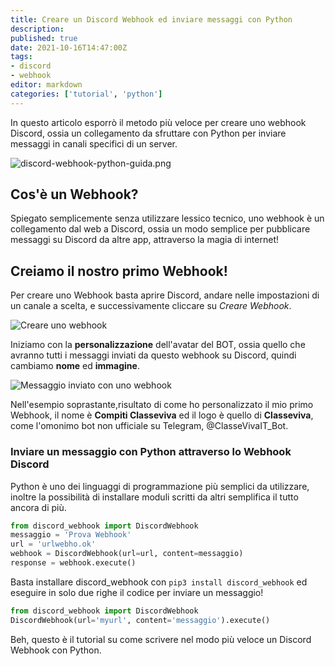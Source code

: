 ```yaml
---
title: Creare un Discord Webhook ed inviare messaggi con Python
description: 
published: true
date: 2021-10-16T14:47:00Z
tags:
- discord
- webhook
editor: markdown
categories: ['tutorial', 'python']
---
```


In questo articolo esporrò il metodo più veloce per creare uno webhook Discord, ossia un collegamento da sfruttare con Python per inviare messaggi in canali specifici di un server. 

<!--more-->

![discord-webhook-python-guida.png](../discord-webhook-python-guida.png)

## Cos'&egrave; un Webhook?

Spiegato semplicemente senza utilizzare lessico tecnico, uno webhook &egrave; un collegamento dal web a Discord, ossia un modo semplice per pubblicare messaggi su Discord da altre app, attraverso la magia di internet\!

## Creiamo il nostro primo Webhook\!

Per creare uno Webhook basta aprire Discord, andare nelle impostazioni di un canale a scelta, e successivamente cliccare su *Creare Webhook*.

![Creare uno webhook](../creare-webhook.png)

Iniziamo con la **personalizzazione** dell'avatar del BOT, ossia quello che avranno tutti i messaggi inviati da questo webhook su Discord, quindi cambiamo **nome** ed **immagine**.

![Messaggio inviato con uno webhook](../inviare-messaggio-webhook.png)

Nell'esempio soprastante,risultato di come ho personalizzato il mio primo Webhook, il nome &egrave; **Compiti Classeviva** ed il logo &egrave; quello di **Classeviva**, come l'omonimo bot non ufficiale su Telegram, @ClasseVivaIT\_Bot.

### Inviare un messaggio con Python attraverso lo Webhook Discord

Python &egrave; uno dei linguaggi di programmazione pi&ugrave; semplici da utilizzare, inoltre la possibilit&agrave; di installare moduli scritti da altri semplifica il tutto ancora di pi&ugrave;.

```python
from discord_webhook import DiscordWebhook
messaggio = 'Prova Webhook'
url = 'urlwebho.ok'
webhook = DiscordWebhook(url=url, content=messaggio)
response = webhook.execute()
```

Basta installare discord\_webhook con `pip3 install discord_webhook` ed eseguire in solo due righe il codice per inviare un messaggio\!

```python
from discord_webhook import DiscordWebhook
DiscordWebhook(url='myurl', content='messaggio').execute()
```

Beh, questo &egrave; il tutorial su come scrivere nel modo più veloce un Discord Webhook con Python. 